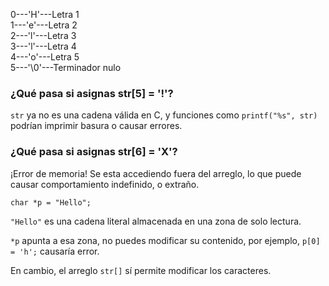 0---'H'---Letra 1  
1---'e'---Letra 2    
2---'l'---Letra 3  
3---'l'---Letra 4  
4---'o'---Letra 5  
5---'\0'---Terminador nulo  
  

###  ¿Qué pasa si asignas str[5] = '!'?    
`str` ya no es una cadena válida en C, y funciones como `printf("%s", str)` podrían imprimir basura o causar errores.  

### ¿Qué pasa si asignas str[6] = 'X'?  
 ¡Error de memoria! Se esta accediendo fuera del arreglo, lo que puede causar comportamiento indefinido, o extraño.  

 `char *p = "Hello";`  
   
 `"Hello"` es una cadena literal almacenada en una zona de solo lectura.

`*p` apunta a esa zona, no puedes modificar su contenido, por ejemplo, `p[0] = 'h';` causaría error.

En cambio, el arreglo `str[]` sí permite modificar los caracteres.      